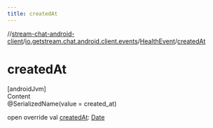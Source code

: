 ```yaml
---
title: createdAt
---
```

//[stream-chat-android-client](../../../index.md)/[io.getstream.chat.android.client.events](../index.md)/[HealthEvent](index.md)/[createdAt](createdAt.md)



# createdAt  
[androidJvm]  
Content  
@SerializedName(value = created_at)  
  
open override val [createdAt](createdAt.md): [Date](https://developer.android.com/reference/kotlin/java/util/Date.html)  



